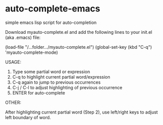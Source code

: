 # auto-complete-emacs
simple emacs lisp script for auto-completion

Download myauto-complete.el and add the following lines to your init.el (aka .emacs) file:

(load-file "/...folder.../myauto-complete.el") 
(global-set-key (kbd "C-q") 'myauto-complete-mode)

USAGE:

1. Type some partial word or expression
2. C-q to highlight current partial word/expression
3. C-q again to jump to previous occurrences
4. C-j / C-l to adjust highlighting of previous occurrence
5. ENTER for auto-complete

OTHER:

After highlighting current partial word (Step 2), use left/right keys to adjust left boundary of word.
